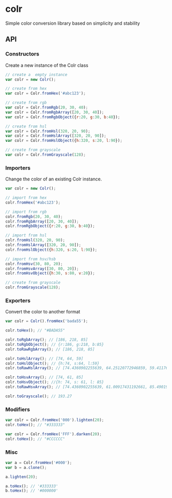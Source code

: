 colr
====

Simple color conversion library based on simplicity and stability

## API

### Constructors

Create a new instance of the Colr class

```javascript
// create a  empty instance
var colr = new Colr();

// create from hex
var colr = Colr.fromHex('#abc123');

// create from rgb
var colr = Colr.fromRgb(20, 30, 40);
var colr = Colr.fromRgbArray([20, 30, 40]);
var colr = Colr.fromRgbObject({r:20, g:30, b:40});

// create from hsl
var colr = Colr.fromHsl(320, 20, 90);
var colr = Colr.fromHslArray([320, 20, 90]);
var colr = Colr.fromHslObject({h:320, s:20, l:90});

// create from grayscale
var colr = Colr.fromGrayscale(128);
```

### Importers

Change the color of an existing Colr instance.

```javascript
var colr = new Colr();

// import from hex
colr.fromHex('#abc123');

// import from rgb
colr.fromRgb(20, 30, 40);
colr.fromRgbArray([20, 30, 40]);
colr.fromRgbObject({r:20, g:30, b:40});

// import from hsl
colr.fromHsl(320, 20, 90);
colr.fromHslArray([320, 20, 90]);
colr.fromHslObject({h:320, s:20, l:90});

// import from hsv/hsb
colr.fromHsv(30, 80, 20);
colr.fromHsvArray([30, 80, 20]);
colr.fromHsvObject({h:30, s:80, v:20});

// create from grayscale
colr.fromGrayscale(128);
```

### Exporters

Convert the color to another format

```javascript
var colr = Colr().fromHex('bada55');

colr.toHex(); // "#BADA55"

colr.toRgbArray(); // [186, 218, 85]
colr.toRgbObject(); // {r:186, g:218, b:85}
colr.toRawRgbArray(); // [186, 218, 85]

colr.toHslArray(); // [74, 64, 59]
colr.toHslObject(); // {h:74, s:64, l:59}
colr.toRawHslArray(); // [74.4360902255639, 64.25120772946859, 59.411764705882355]

colr.toHsvArray(); // [74, 61, 85]
colr.toHsvObject(); //{h: 74, s: 61, l: 85}
colr.toRawHsvArray(); // [74.4360902255639, 61.00917431192661, 85.49019607843137]

colr.toGrayscale(); // 193.27
```

### Modifiers

```javascript
var colr = Colr.fromHex('000').lighten(20);
colr.toHex(); // "#333333"

var colr = Colr.fromHex('FFF').darken(20);
colr.toHex(); // "#CCCCCC"
```

### Misc

```javascript
var a = Colr.fromHex('#000');
var b = a.clone();

a.lighten(20);

a.toHex(); // '#333333'
b.toHex(); // '#000000'
```
